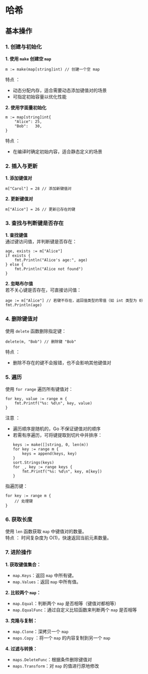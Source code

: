# 哈希

## 基本操作
### 1. 创建与初始化
**1. 使用 `make` 创建空 `map`**
````golang
m := make(map[string]int) // 创建一个空 map
````
特点 ：
+ 动态分配内存，适合需要动态添加键值对的场景
+ 可指定初始容量以优化性能

**2. 使用字面量初始化**
````golang
m := map[string]int{
    "Alice": 25,
    "Bob":   30,
}
````
特点 ：
+ 在编译时确定初始内容，适合静态定义的场景

### 2. 插入与更新
**1. 添加键值对**
````golang
m["Carol"] = 28 // 添加新键值对
````
**2. 更新键值对**
````golang
m["Alice"] = 26 // 更新已存在的键
````

### 3. 查找与判断键是否存在
**1. 查找键值**  
通过键访问值，并判断键是否存在：
````golang
age, exists := m["Alice"]
if exists {
    fmt.Println("Alice's age:", age)
} else {
    fmt.Println("Alice not found")
}
````
**2. 忽略布尔值**  
若不关心键是否存在，可直接访问值：
````golang
age := m["Alice"] // 若键不存在，返回值类型的零值（如 int 类型为 0）
fmt.Println(age)
````

### 4. 删除键值对
使用 `delete` 函数删除指定键：  
````golang
delete(m, "Bob") // 删除键 "Bob"
````
特点 ：
+ 删除不存在的键不会报错，也不会影响其他键值对

### 5. 遍历
使用 `for range` 遍历所有键值对：
````golang
for key, value := range m {
    fmt.Printf("%s: %d\n", key, value)
}
````
注意 ：
+ 遍历顺序是随机的，Go 不保证键值对的顺序
+ 若需有序遍历，可将键提取到切片中并排序：
  ````golang
  keys := make([]string, 0, len(m))
  for key := range m {
      keys = append(keys, key)
  }
  sort.Strings(keys)
  for _, key := range keys {
      fmt.Printf("%s: %d\n", key, m[key])
  }
  ````  

指遍历键：  
````golang
for key := range m {
    // 处理键
}
````

### 6. 获取长度
使用 `len` 函数获取 `map` 中键值对的数量。  
特点 ：
时间复杂度为 O(1)，快速返回当前元素数量。

### 7. 进阶操作
**1. 获取键值集合：**  
+ `map.Keys`：返回 `map` 中所有键。
+ `map.Values`：返回 `map` 中所有值。

**2. 比较两个 `map`：**
+ `map.Equal`：判断两个 `map` 是否相等（键值对都相等）
+ `map.EqualFunc`：通过自定义比较函数来判断两个 `map` 是否相等

**3. 克隆与复制：**
+ `map.Clone`：深拷贝一个 `map`
+ `maps.Copy` ：将一个 `map` 的内容复制到另一个 `map`

**4. 过滤与转换：**
+ `maps.DeleteFunc`：根据条件删除键值对
+ `maps.Transform`：对 `map` 的值进行原地修改
